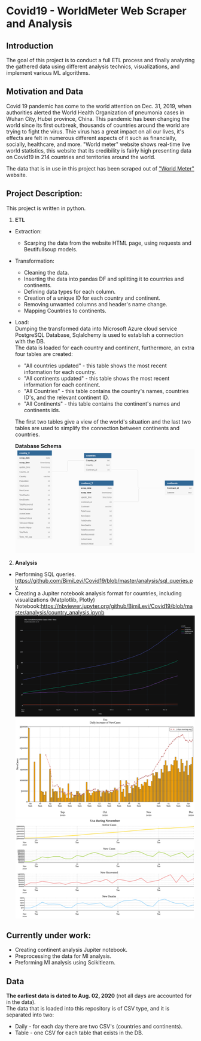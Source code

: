 # Covid19 - WorldMeter Web Scraper and Analysis
## Introduction
The goal of this project is to conduct a full ETL process and finally analyzing the gathered data using different analysis technics, visualizations, and implement various ML algorithms.

##  Motivation and Data
Covid 19 pandemic has come to the world attention on Dec. 31, 2019, when authorities alerted the World Health Organization of pneumonia cases in Wuhan City, Hubei province, China. This pandemic has been changing the world since its first outbreak, thousands of countries around the world are trying to fight the virus. Thie virus has a great impact on all our lives, it's effects are felt in numerous different aspects of it such as financially, socially, healthcare, and more.
"World meter" website shows real-time live world statistics, this website that its credibility is fairly high presenting data on Covid19 in 214 countries and territories around the world.

The data that is in use in this project has been scraped out of ["World Meter"](https://www.worldometers.info/coronavirus/) website.

## Project Description:
This project is written in python.
1. **ETL**
- Extraction:
  * Scarping the data from the website HTML page, using requests and Beutifullsoup models.
- Transformation:
  * Cleaning the data.
  * Inserting the data into pandas DF and splitting it to countries and continents.
  * Defining data types for each column.
  * Creation of a unique ID for each country and continent.
  * Removing unwanted columns and header's name change.
  * Mapping Countries to continents. 
- Load:<br/>Dumping the transformed data into Microsoft Azure cloud service PostgreSQL Database, Sqlalchemy is used to establish a connection with the DB.<br/>
The data is loaded for each country and continent, furthermore, an extra four tables are created:
  * "All countries updated" - this table shows the most recent information for each country.
  * "All continents updated" - this table shows the most recent information for each continent.
  * "All Countries" - this table contains the country's names, countries ID's, and the relevant continent ID.
  * "All Continents" - this table contains the continent's names and continents ids. <br/>
  
  The first two tables give a view of the world's situation and the last two tables are used to simplify the connection between continents and countries.
  
  **Database Schema**
![Alt text](https://github.com/BimiLevi/Covid19/blob/master/Covid%2019%20-%20db%20schema.png) 

2. **Analysis**
  * Performing SQL queries.<br/>
      https://github.com/BimiLevi/Covid19/blob/master/analysis/sql_queries.py
  * Creating a Jupiter notebook analysis format for countries, including visualizations (Matplotlib, Plotly)
     Notebook:https://nbviewer.jupyter.org/github/BimiLevi/Covid19/blob/master/analysis/country_analysis.ipynb
     ![Alt text](https://github.com/BimiLevi/Covid19/blob/master/analysis/plots/usa/Line%20plot%20of%20TotalCases%2CTotalDeaths%2CTotalRecovered%2CActiveCases%20in%20usa.png)
     ![Alt text](https://github.com/BimiLevi/Covid19/blob/master/analysis/plots/usa/Daily%20increase%20of%20NewCases%20in%20usa.svg)
     ![Alt text](https://github.com/BimiLevi/Covid19/blob/master/analysis/plots/usa/Usa%20in%20November.svg)
     
 

## Currently under work:
  * Creating continent analysis Jupiter notebook.
  * Preprocessing the data for Ml analysis.
  * Preforming Ml analysis using Scikitlearn.  
  
## Data
**The earliest data is dated to Aug. 02, 2020** (not all days are accounted for in the data). <br/>
The data that is loaded into this repository is of CSV type, and it is separated into two:
  * Daily - for each day there are two CSV's (countries and continents).
  * Table - one CSV for each table that exists in the DB.  





